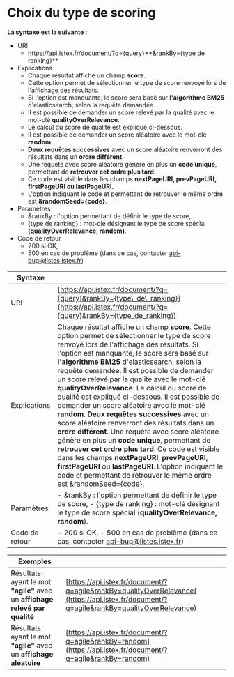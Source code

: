 # Choix du type de scoring

**La syntaxe est la suivante :**

* URI
  * https://api.istex.fr/document/?q={query}**&rankBy={type de ranking}**
* Explications
  * Chaque résultat affiche un champ **score**.
  * Cette option permet de sélectionner le type de score renvoyé lors de l'affichage des résultats. 
  * Si l'option est manquante, le score sera basé sur **l'algorithme BM25** d'elasticsearch, selon la requête demandée.
  * Il est possible de demander un score relevé par la qualité avec le mot-clé **qualityOverRelevance**.
  * Le calcul du score de qualité est expliqué ci-dessous.
  * Il est possible de demander un score aléatoire avec le mot-clé **random**. 
  * **Deux requêtes successives** avec un score aléatoire renverront des résultats dans un **ordre différent**.
  * Une requête avec score aléatoire génère en plus un **code unique**, permettant de **retrouver cet ordre plus tard.**
  * Ce code est visible dans les champs **nextPageURI, prevPageURI, firstPageURI ou lastPageURI.**
  * L'option indiquant le code et permettant de retrouver le même ordre est **&randomSeed={code}**.
* Paramètres
  * &rankBy : l'option permettant de définir le type de score,
  * {type de ranking} : mot-clé désignant le type de score spécial **\(qualityOverRelevance, random\)**.
* Code de retour
  * 200 si OK, 
  * 500 en cas de problème \(dans ce cas, contacter api-bug@listes.istex.fr\)

| Syntaxe |  |
| --- | --- |
| URI | [https://api.istex.fr/document/?q={query}&rankBy={type\_de\_ranking}](https://api.istex.fr/document/?q={query}&rankBy={type_de_ranking}) |
| Explications | Chaque résultat affiche un champ **score**. Cette option permet de sélectionner le type de score renvoyé lors de l'affichage des résultats.  Si l'option est manquante, le score sera basé sur **l'algorithme BM25** d'elasticsearch, selon la requête demandée.  Il est possible de demander un score relevé par la qualité avec le mot-clé **qualityOverRelevance**. Le calcul du score de qualité est expliqué ci-dessous.  Il est possible de demander un score aléatoire avec le mot-clé **random**.  **Deux requêtes successives** avec un score aléatoire renverront des résultats dans un **ordre différent**. Une requête avec score aléatoire génère en plus un **code unique**, permettant de **retrouver cet ordre plus tard**. Ce code est visible dans les champs **nextPageURI**, **prevPageURI**, **firstPageURI** ou **lastPageURI**. L'option indiquant le code et permettant de retrouver le même ordre est &randomSeed={code}. |
| Paramètres | - &rankBy : l'option permettant de définir le type de score, - {type de ranking} : mot-clé désignant le type de score spécial \(**qualityOverRelevance, random**\). |
| Code de retour | - 200 si OK,   - 500 en cas de problème \(dans ce cas, contacter [api-bug@listes.istex.fr](mailto:api-bug@listes.istex.fr)\) |

| Exemples |  |
| --- | --- |
| Résultats ayant le mot **"agile"** avec un **affichage relevé par qualité** | [https://api.istex.fr/document/?q=agile&rankBy=qualityOverRelevance](https://api.istex.fr/document/?q=agile&rankBy=qualityOverRelevance) |
| Résultats ayant le mot **"agile"** avec un **affichage aléatoire** | [https://api.istex.fr/document/?q=agile&rankBy=random](https://api.istex.fr/document/?q=agile&rankBy=random) |


